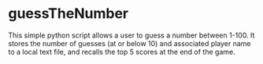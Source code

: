 # guessTheNumber

This simple python script allows a user to guess a number between 1-100.  It stores the number of guesses (at or below 10) and associated player name to a local text file, and recalls the top 5 scores at the end of the game. 
